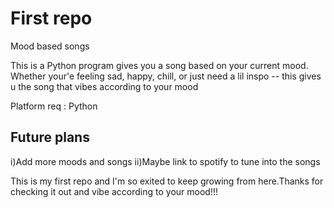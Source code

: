 # First repo
Mood based songs

This is a Python program gives you a song based on your current mood. Whether your'e feeling sad, happy, chill, or just need a lil inspo -- this gives u the song that vibes according to your mood

Platform req : Python

## Future plans
i)Add more moods and songs
ii)Maybe link to spotify to tune into the songs 

This is my first repo and I'm so exited to keep growing from here.Thanks for checking it out and vibe according to your mood!!!
